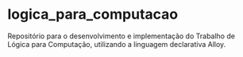 # logica_para_computacao
Repositório para o desenvolvimento e implementação do Trabalho de Lógica para Computação, utilizando a linguagem declarativa Alloy.
